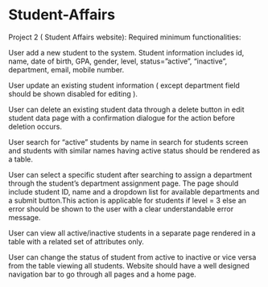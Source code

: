 # Student-Affairs
Project 2 ( Student Affairs website): Required minimum functionalities:

User add a new student to the system. Student information includes id, name, date of birth, GPA, gender, level, status=”active”, “inactive”, department, email, mobile number.

User update an existing student information ( except department field should be shown disabled for editing ).

User can delete an existing student data through a delete button in edit student data page with a confirmation dialogue for the action before deletion occurs.

User search for “active” students by name in search for students screen and students with similar names having active status should be rendered as a table.

User can select a specific student after searching to assign a department through the student’s department assignment page. The page should include student ID, name and a dropdown list for available departments and a submit button.This action is applicable for students if level = 3 else an error should be shown to the user with a clear understandable error message.

User can view all active/inactive students in a separate page rendered in a table with a related set of attributes only.

User can change the status of student from active to inactive or vice versa from the table viewing all students.
Website should have a well designed navigation bar to go through all pages and a home page.

